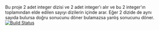 ﻿Bu proje 2 adet integer dizisi ve 2 adet integer'ı alır ve bu 2 integer'ın toplamından elde edilen sayıyı dizilerin içinde
arar. Eğer 2 dizide de aynı sayıda bulursa doğru sonucunu döner bulamazsa yanlış sonucunu döner.
[![Build Status](https://travis-ci.org/maymayan/myDemoApp.svg?branch=master)](https://travis-ci.org/maymayan/myDemoApp)